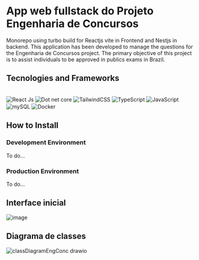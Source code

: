 # App web fullstack do Projeto Engenharia de Concursos

Monorepo using turbo build for Reactjs vite in Frontend and Nestjs in backend.
This application has been developed to manage the questions for the Engenharia de Concursos project. The primary objective of this project is to assist individuals to be approved in publics exams in Brazil.

## Tecnologies and Frameworks

<div style="display: inline_block"><br/>
  <img align="center" alt="React Js" src="https://img.shields.io/badge/react-%2320232a.svg?style=for-the-badge&logo=react&logoColor=%2361DAFB"/>
  <img align="center" alt="Dot net core" src="https://img.shields.io/badge/.NET-5C2D91?style=for-the-badge&logo=.net&logoColor=white"/>
  <img align="center" alt="TailwindCSS" src="https://img.shields.io/badge/tailwindcss-%2338B2AC.svg?style=for-the-badge&logo=tailwind-css&logoColor=white"/>
  <img align="center" alt="TypeScript" src="https://img.shields.io/badge/TypeScript-007ACC?style=for-the-badge&logo=typescript&logoColor=white"/>
  <img align="center" alt="JavaScript" src="https://img.shields.io/badge/JavaScript-F7DF1E?style=for-the-badge&logo=javascript&logoColor=black"/>
  <img align="center" alt="mySQL" src="https://img.shields.io/badge/MySQL-00000F?style=for-the-badge&logo=mysql&logoColor=white"/>
  <img align="center" alt="Docker" src="https://img.shields.io/badge/docker-%230db7ed.svg?style=for-the-badge&logo=docker&logoColor=white"/>
</div>

## How to Install

### Development Environment

To do...

### Production Environment

To do...

## Interface inicial

![image](https://github.com/engRenanTorres/engconcfullstack/assets/85042807/d5eaa463-74df-4ec4-afc4-847a6bb94051)

## Diagrama de classes

![classDiagramEngConc drawio](https://github.com/engRenanTorres/engenhariaDeConcursosoficialDDD/assets/85042807/4d00e6b5-2375-4b4a-8267-d087de6f5def)

